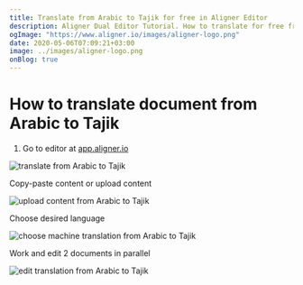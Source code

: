 ```yaml
---
title: Translate from Arabic to Tajik for free in Aligner Editor
description: Aligner Dual Editor Tutorial. How to translate for free from Arabic to Tajik. Aligner is multilingual document management platform. 
ogImage: "https://www.aligner.io/images/aligner-logo.png"
date: 2020-05-06T07:09:21+03:00
image: ../images/aligner-logo.png
onBlog: true
---
```


# How to translate document from Arabic to Tajik

1. Go to editor at [app.aligner.io](https://app.aligner.io "Aligner App web page")

![translate from Arabic to Tajik](../aligner-blank-editor.png "translate from Arabic to Tajik")

Copy-paste content or upload content

![upload content from Arabic to Tajik](../aligner-uploaded-document.png "upload content from Arabic to Tajik")

Choose desired language

![choose machine translation from Arabic to Tajik](../aligner-language-dropdown.png "choose machine translation from Arabic to Tajik")

Work and edit 2 documents in parallel

![edit translation from Arabic to Tajik](../aligner-double-sitded-editor.png "edit translation from Arabic to Tajik")

